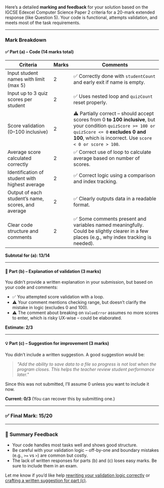 Here’s a detailed **marking and feedback** for your solution based on the IGCSE Edexcel Computer Science Paper 2 criteria for a 20-mark extended response (like Question 5). Your code is functional, attempts validation, and meets most of the task requirements.

---

### **Mark Breakdown**

#### ✅ **Part (a) – Code (14 marks total)**

| Criteria                                           | Marks | Comments                                                                                                                                                                                                     |
| -------------------------------------------------- | ----- | ------------------------------------------------------------------------------------------------------------------------------------------------------------------------------------------------------------ |
| Input student names with limit (max 5)             | 2     | ✅ Correctly done with `studentCount` and early exit if name is empty.                                                                                                                                        |
| Input up to 3 quiz scores per student              | 2     | ✅ Uses nested loop and `quizCount` reset properly.                                                                                                                                                           |
| Score validation (0–100 inclusive)                 | 2     | ⚠️ Partially correct – should accept scores from 0 **to 100 inclusive**, but your condition `quizScore >= 100 or quizScore <= 0` **excludes 0 and 100**, which is incorrect. Use `score < 0 or score > 100`. |
| Average score calculated correctly                 | 2     | ✅ Correct use of loop to calculate average based on number of scores.                                                                                                                                        |
| Identification of student with highest average     | 2     | ✅ Correct logic using a comparison and index tracking.                                                                                                                                                       |
| Output of each student’s name, scores, and average | 2     | ✅ Clearly outputs data in a readable format.                                                                                                                                                                 |
| Clear code structure and comments                  | 2     | ✅ Some comments present and variables named meaningfully. Could be slightly clearer in a few places (e.g., why index tracking is needed).                                                                    |

**Subtotal for (a): 13/14**

---

#### 🧠 **Part (b) – Explanation of validation (3 marks)**

You didn’t provide a written explanation in your submission, but based on your code and comments:

* ✅ You attempted score validation with a loop.
* ⚠️ Your comment mentions checking range, but doesn’t clarify the mistake in logic (excludes 0 and 100).
* ⚠️ The comment about breaking on `ValueError` assumes no more scores to enter, which is risky UX-wise – could be elaborated.

**Estimate: 2/3**

---

#### 💡 **Part (c) – Suggestion for improvement (3 marks)**

You didn’t include a written suggestion. A good suggestion would be:

> *"Add the ability to save data to a file so progress is not lost when the program closes. This helps the teacher review student performance later."*

Since this was not submitted, I’ll assume 0 unless you want to include it now.

**Current: 0/3**
(You can recover this by submitting one.)

---

### ✅ **Final Mark: 15/20**

---

### 📘 **Summary Feedback**

* Your code handles most tasks well and shows good structure.
* Be careful with your validation logic – off-by-one and boundary mistakes (e.g., `>=` vs `>`) are common but costly.
* The lack of written responses for parts (b) and (c) loses easy marks. Be sure to include them in an exam.

Let me know if you’d like help [rewriting your validation logic correctly](f) or [crafting a written suggestion for part (c)](f).

